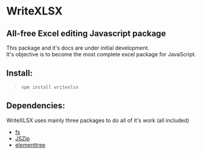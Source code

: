 # WriteXLSX
## All-free Excel editing Javascript package

This package and it's docs are under initial development.\
It's objective is to become the most complete excel package for JavaScript.

## **Install:**
> `npm install writexlsx`

## **Dependencies:**

WriteXLSX uses mainly three packages to do all of it's work (all included)
- [fs](https://www.npmjs.com/package/fs)
- [JSZip](https://www.npmjs.com/package/jszip)
- [elementtree](https://www.npmjs.com/package/elementtree)

